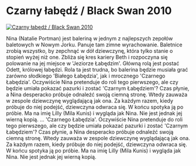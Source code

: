 Czarny łabędź / Black Swan 2010 
=============
[![Czarny łabędź / Black Swan 2010 ](http://vidos.pl/images/player.gif)](http://vidos.pl/czarny-labedz-black-swan-2010)

 Nina (Natalie Portman) jest baleriną w jednym z najlepszych zepołów baletowych w Nowym Jorku. Panuje tam zimne wyrachowanie. Baletnice zrobią wszystko, by zepchnąć w dół dziewczynę, która tylko stanie o stopień wyżej niż one. Zbliża się kres kariery Beth i rozpoczyna się polowanie na jej miejsce w 'Jeziorze Łabędzim'. Główną rolą jest postać Odett, królowej łabędzi. Rola ta jest trudna, bo balerina będzie musiała grać zarówno słodkiego 'Białego Łabędzia', jak i mrocznego 'Czarnego Łabędzia'. Oczywiście Nina pretenduje do roli tego pierwszego, ale czy będzie umiała pokazać pazurki i zostać 'Czarnym Łabędziem'? Czas płynie, a Nina desperacko próbuje odnaleźć swoją ciemną stronę. Wtedy zauważa w zespole dziewczynę wyglądającą jak ona. Za każdym razem, kiedy próbuje do niej podejść, dziewczyna odwraca się. W końcu spotyka ją po próbie. Ma na imię Lilly (Mila Kunis) i wygląda jak Nina. Nie jest jednak jej wierną kopią.   ... 'Czarnego Łabędzia'. Oczywiście Nina pretenduje do roli tego pierwszego, ale czy będzie umiała pokazać pazurki i zostać 'Czarnym Łabędziem'? Czas płynie, a Nina desperacko próbuje odnaleźć swoją ciemną stronę. Wtedy zauważa w zespole dziewczynę wyglądającą jak ona. Za każdym razem, kiedy próbuje do niej podejść, dziewczyna odwraca się. W końcu spotyka ją po próbie. Ma na imię Lilly (Mila Kunis) i wygląda jak Nina. Nie jest jednak jej wierną kopią.
